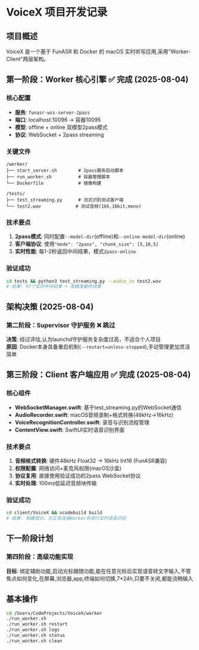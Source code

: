 # VoiceX 项目开发记录

## 项目概述
VoiceX 是一个基于 FunASR 和 Docker 的 macOS 实时听写应用,采用"Worker-Client"两层架构。

## 第一阶段：Worker 核心引擎 ✅ 完成 (2025-08-04)

### 核心配置
- **服务**: `funasr-wss-server-2pass` 
- **端口**: localhost:10096 → 容器10095
- **模型**: offline + online 双模型2pass模式
- **协议**: WebSocket + 2pass streaming

### 关键文件
```
/worker/
├── start_server.sh        # 2pass服务启动脚本
├── run_worker.sh          # 容器管理脚本  
└── Dockerfile             # 镜像构建

/tests/
├── test_streaming.py      # 流式识别测试客户端
└── test2.wav             # 测试音频(16k,16bit,mono)
```

### 技术要点
1. **2pass模式**: 同时配置`--model-dir`(offline)和`--online-model-dir`(online)
2. **客户端协议**: 使用`"mode": "2pass", "chunk_size": [5,10,5]`
3. **实时性能**: 每1-2秒返回中间结果，模式`2pass-online`

### 验证成功
```bash
cd tests && python3 test_streaming.py --audio_in test2.wav
# 结果: 97个实时中间结果 + 高精度最终结果
```

## 架构决策 (2025-08-04)

### 第二阶段：Supervisor 守护服务 ❌ 跳过
**决策**: 经过评估,认为launchd守护服务复杂度过高，不适合个人项目  
**原因**: Docker本身具备重启机制(`--restart=unless-stopped`),手动管理更加灵活简单

## 第三阶段：Client 客户端应用 ✅ 完成 (2025-08-04)

### 核心组件
- **WebSocketManager.swift**: 基于test_streaming.py的WebSocket通信
- **AudioRecorder.swift**: macOS音频录制+格式转换(48kHz→16kHz)
- **VoiceRecognitionController.swift**: 录音与识别流程管理
- **ContentView.swift**: SwiftUI实时语音识别界面

### 技术要点
1. **音频格式转换**: 硬件48kHz Float32 → 16kHz Int16 (FunASR兼容)
2. **权限配置**: 网络访问+麦克风权限(macOS沙盒)
3. **协议复用**: 直接使用验证成功的2pass WebSocket协议
4. **实时处理**: 100ms低延迟音频块传输

### 验证成功
```bash
cd client/VoiceX && xcodebuild build
# 结果: 构建成功，可正常连接Worker并进行实时语音识别
```

## 下一阶段计划

### 第四阶段：高级功能实现
**目标**: 绑定辅助功能,启动光标跟随功能,能在任意光标后实现语音转文字输入,不管焦点如何变化,在屏幕,浏览器,app,终端如何切换,7*24h,只要不关闭,都能流畅输入

## 基本操作
```bash
cd /Users/CodeProjects/VoiceX/worker
./run_worker.sh              
./run_worker.sh restart       
./run_worker.sh logs         
./run_worker.sh status 
./run_worker.sh clean      
```